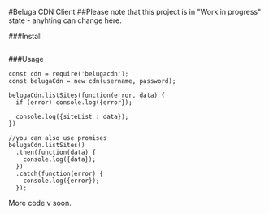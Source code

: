 #Beluga CDN Client
##Please note that this project is in "Work in progress" state - anyhting can change here.


###Install
```npm i belugacdn
```

###Usage
```
const cdn = require('belugacdn');
const belugaCdn = new cdn(username, password);

belugaCdn.listSites(function(error, data) {
  if (error) console.log({error});

  console.log({siteList : data});
})

//you can also use promises
belugaCdn.listSites()
  .then(function(data) {
    console.log({data});
  })
  .catch(function(error) {
    console.log({error});
  });
  ```

  More code v soon.                                                                                                                                                                                                                                                                                                                                                                                                                                                                                             